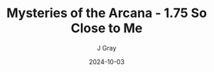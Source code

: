 ---
title: 'Mysteries of the Arcana - 1.75 So Close to Me'
alt: 'Mysteries of the Arcana'
date: '2024-10-03'
author: 'J Gray'
artist: 'Keira'
---